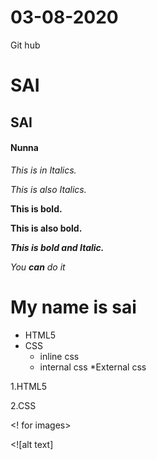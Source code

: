 # 03-08-2020
Git hub 
# SAI
## SAI
#### Nunna

*This is in Italics.*

_This is also Italics._

**This is bold.**

__This is also bold.__

***This is bold and Italic.***

*You **can** do it*

<h1> My name is sai</h1>

* HTML5
* CSS
  * inline css
  * internal css
  *External css
 
1.HTML5

2.CSS

<! for images>

<![alt text]

 
